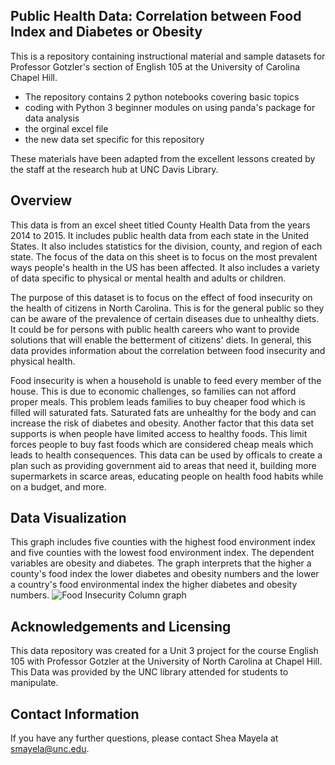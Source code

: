 ## Public Health Data: Correlation between Food Index and Diabetes or Obesity
This is a repository containing instructional material and sample datasets for Professor Gotzler's section of English 105 at the University of Carolina Chapel Hill.
- The repository contains 2 python notebooks covering basic topics
- coding with Python 3 beginner modules on using panda's package for data analysis
- the orginal excel file
- the new data set specific for this repository

These materials have been adapted from the excellent lessons created by the staff at the research hub at UNC Davis Library.

## Overview
This data is from an excel sheet titled County Health Data from the years 2014 to 2015. It includes public health data from each state in the United States. It also includes statistics for the division, county, and region of each state. The focus of the data on this sheet is to focus on the most prevalent ways people's health in the US has been affected. It also includes a variety of data specific to physical or mental health and adults or children.

The purpose of this dataset is to focus on the effect of food insecurity on the health of citizens in North Carolina. This is for the general public so they can be aware of the prevalence of certain diseases due to unhealthy diets. It could be for persons with public health careers who want to provide solutions that will enable the betterment of citizens' diets. In general, this data provides information about the correlation between food insecurity and physical health.

Food insecurity is when a household is unable to feed every member of the house. This is due to economic challenges, so families can not afford proper meals. This problem leads families to buy cheaper food which is filled will saturated fats. Saturated fats are unhealthy for the body and can increase the risk of diabetes and obesity. Another factor that this data set supports is when people have limited access to healthy foods. This limit forces people to buy fast foods which are considered cheap meals which leads to health consequences. This data can be used by officals to create a plan such as providing government aid to areas that need it, building more supermarkets in scarce areas, educating people on health food habits while on a budget, and more.

## Data Visualization
This graph includes five counties with the highest food environment index and five counties with the lowest food environment index. The dependent variables are obesity and diabetes. The graph interprets that the higher a county's food index the lower diabetes and obesity numbers and the lower a country's food environmental index the higher diabetes and obesity numbers.
![Food Insecurity Column graph](https://user-images.githubusercontent.com/118216082/204117568-b7f4021a-5eb6-4dbd-917b-13bee9ddd9af.png)
## Acknowledgements and Licensing
This data repository was created for a Unit 3 project for the course English 105 with Professor Gotzler at the University of North Carolina at Chapel Hill. This Data was provided by the UNC library attended for students to manipulate. 
## Contact Information
If you have any further questions, please contact Shea Mayela at smayela@unc.edu.
